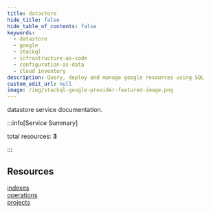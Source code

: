 ```yaml
---
title: datastore
hide_title: false
hide_table_of_contents: false
keywords:
  - datastore
  - google
  - stackql
  - infrastructure-as-code
  - configuration-as-data
  - cloud inventory
description: Query, deploy and manage google resources using SQL
custom_edit_url: null
image: /img/stackql-google-provider-featured-image.png
---
```


datastore service documentation.

:::info[Service Summary]

total resources: __3__  

:::

## Resources
<div class="row">
<div class="providerDocColumn">
<a href="/datastore/indexes/">indexes</a><br />
<a href="/datastore/operations/">operations</a>
</div>
<div class="providerDocColumn">
<a href="/datastore/projects/">projects</a>
</div>
</div>